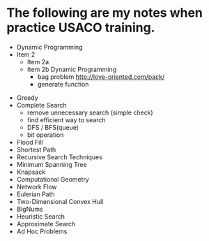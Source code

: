 # The following are my notes when practice USACO training.

* Dynamic Programming
* Item 2
  * Item 2a
  * Item 2b
Dynamic Programming
    - bag problem http://love-oriented.com/pack/
    - generate function
- Greedy
- Complete Search
    - remove unnecessary search (simple check)
    - find efficient way to search
    - DFS / BFS(queue)
    - bit operation
- Flood Fill
- Shortest Path
- Recursive Search Techniques
- Minimum Spanning Tree
- Knapsack
- Computational Geometry
- Network Flow
- Eulerian Path
- Two-Dimensional Convex Hull
- BigNums
- Heuristic Search
- Approximate Search
- Ad Hoc Problems
